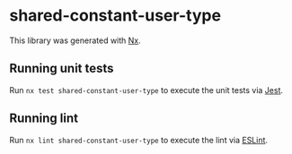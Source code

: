 # shared-constant-user-type

This library was generated with [Nx](https://nx.dev).


## Running unit tests

Run `nx test shared-constant-user-type` to execute the unit tests via [Jest](https://jestjs.io).


## Running lint

Run `nx lint shared-constant-user-type` to execute the lint via [ESLint](https://eslint.org/).

